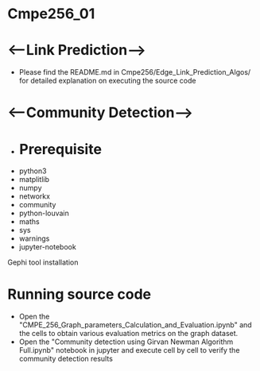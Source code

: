 # Cmpe256_01

# <--Link Prediction-->

* Please find the README.md in Cmpe256/Edge_Link_Prediction_Algos/ for detailed explanation on executing the source code

# <--Community Detection-->

* # Prerequisite
* python3
* matplitlib
* numpy
* networkx
* community
* python-louvain
* maths
* sys
* warnings
* jupyter-notebook

 Gephi tool installation


# Running source code

* Open the "CMPE_256_Graph_parameters_Calculation_and_Evaluation.ipynb" and the cells to obtain various evaluation metrics on the graph dataset.
* Open the "Community detection using Girvan Newman Algorithm Full.ipynb" notebook in jupyter and execute cell by cell to verify the community detection results
